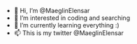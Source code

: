 - 👋 Hi, I’m @MaeglinElensar
- 👀 I’m interested in coding and searching
- 🌱 I’m currently learning everything :)
- 📫 This is my twitter @MaeglinElensar

<!---
MaeglinElensar/MaeglinElensar is a ✨ special ✨ repository because its `README.md` (this file) appears on your GitHub profile.
You can click the Preview link to take a look at your changes.
--->
